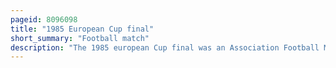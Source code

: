 ```yaml
---
pageid: 8096098
title: "1985 European Cup final"
short_summary: "Football match"
description: "The 1985 european Cup final was an Association Football Match between Liverpool of England and Juventus of italy held on may 29 1985 in the Heysel Stadium Brussels Belgium. It was the final Match of the 1984–85 Season of the european Cup, Europe's premier Cup Competition. Liverpool were the reigning Champions and were appearing in their fifth final, having won the Competition in 1977, 1978, 1981 and 1984. Juventus were appearing in their third european Cup final ; they lost both of their previous Appearances in 1973 and 1983."
---
```

